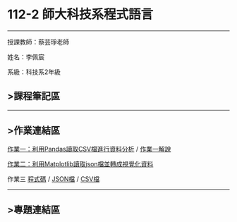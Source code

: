# 112-2 師大科技系程式語言
---
授課教師：蔡芸琤老師

姓名：李佩宸

系級：科技系2年級

## >課程筆記區
***
## >作業連結區
[作業一：利用Pandas讀取CSV檔進行資料分析](https://github.com/belle93324/PL/blob/a3a07a211c288124e0a9231c647494b1c7f79018/hw1.ipynb)
/
[作業一解說](https://github.com/belle93324/PL/blob/8f15d0ab621a32fca240d331f91330d152fae18e/%E4%BD%9C%E6%A5%AD%E4%B8%80%E8%A7%A3%E8%AA%AA.pdf)

[作業二：利用Matplotlib讀取json檔並轉成視覺化資料](https://github.com/belle93324/PL/blob/2bc22dd72e805ded8dd47fe9ef01c6c65f425da4/hw2.ipynb)

作業三
[程式碼](https://github.com/belle93324/PL/blob/dffc671700405e94077b372e5c1a7b5f2cca9aef/HW3/hw3.ipynb)
/
[JSON檔](https://github.com/belle93324/PL/blob/dffc671700405e94077b372e5c1a7b5f2cca9aef/HW3/data.json)
/
[CSV檔](https://github.com/belle93324/PL/blob/dffc671700405e94077b372e5c1a7b5f2cca9aef/HW3/data.csv)

***
## >專題連結區
